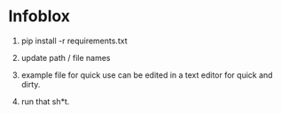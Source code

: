 # Infoblox

1.	pip install -r requirements.txt

2.	update path / file names

3.	example file for quick use can be edited in a text editor for quick and dirty.

4.	run that sh*t.
